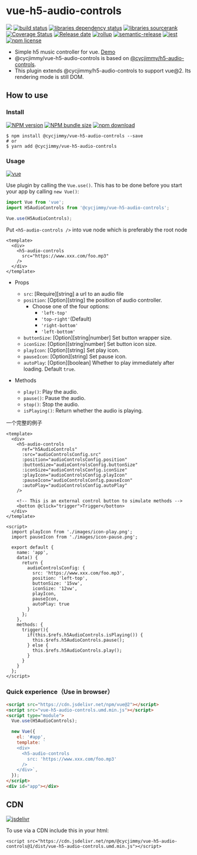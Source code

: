 # vue-h5-audio-controls

![][workflows-badge-image]
[![build status][travis-image]][travis-url]
[![libraries dependency status][libraries-status-image]][libraries-status-url]
[![libraries sourcerank][libraries-sourcerank-image]][libraries-sourcerank-url]
[![Coverage Status][coverage-image]][coverage-url]
[![Release date][release-date-image]][release-url]
[![rollup][rollup-image]][rollup-url]
[![semantic-release][semantic-image]][semantic-url]
[![jest][jest-image]][jest-url]
[![npm license][license-image]][download-url]

* Simple h5 music controller for vue. [Demo][github-pages-url]
* @cycjimmy/vue-h5-audio-controls is based on [@cycjimmy/h5-audio-controls](https://github.com/cycjimmy/h5-audio-controls). 
* This plugin extends @cycjimmy/h5-audio-controls to support vue@2. Its rendering mode is still DOM.


## How to use
### Install
[![NPM version][npm-image]][npm-url]
[![NPM bundle size][npm-bundle-size-image]][npm-url]
[![npm download][download-image]][download-url]

```shell
$ npm install @cycjimmy/vue-h5-audio-controls --save
# or
$ yarn add @cycjimmy/vue-h5-audio-controls
```

### Usage
[![vue][vue-image]][vue-url]

Use plugin by calling the `Vue.use()`. This has to be done before you start your app by calling `new Vue()`:
```javascript
import Vue from 'vue';
import H5AudioControls from '@cycjimmy/vue-h5-audio-controls';

Vue.use(H5AudioControls);
```

Put `<h5-audio-controls />` into vue node which is preferably the root node
```vue
<template>
  <div>
    <h5-audio-controls 
      src="https://www.xxx.com/foo.mp3"
    />
  </div>
</template>
```

* Props
  * `src`: [Require][string] a url to an audio file
  * `position`: [Option][string] the position of audio controller.
    * Choose one of the four options:
      * `'left-top'`
      * `'top-right'`(Default)
      * `'right-bottom'`
      * `'left-bottom'`
  * `buttonSize`: [Option][string|number] Set button wrapper size.
  * `iconSize`: [Option][string|number] Set button icon size.
  * `playIcon`: [Option][string] Set play icon.
  * `pauseIcon`: [Option][string] Set pause icon.
  * `autoPlay`: [Option][boolean] Whether to play immediately after loading. Default `true`.

* Methods
  * `play()`: Play the audio.
  * `pause()`: Pause the audio.
  * `stop()`: Stop the audio.
  * `isPlaying()`: Return whether the audio is playing.
  
一个完整的例子
```vue
<template>
  <div>
    <h5-audio-controls 
      ref="h5AudioControls"
      :src="audioControlsConfig.src"
      :position="audioControlsConfig.position"
      :buttonSize="audioControlsConfig.buttonSize"
      :iconSize="audioControlsConfig.iconSize"
      :playIcon="audioControlsConfig.playIcon"
      :pauseIcon="audioControlsConfig.pauseIcon"
      :autoPlay="audioControlsConfig.autoPlay"
    />

    <!-- This is an external control button to simulate methods -->
    <botton @click="trigger">Trigger</botton>
  </div>
</template>
  
<script>
  import playIcon from './images/icon-play.png';
  import pauseIcon from './images/icon-pause.png';

  export default {
    name: 'app',
    data() {
      return {
        audioControlsConfig: {
          src: 'https://www.xxx.com/foo.mp3',
          position: 'left-top',
          buttonSize: '15vw',
          iconSize: '12vw',
          playIcon,
          pauseIcon,
          autoPlay: true
        }
      };
    },
    methods: {
      trigger(){
        if(this.$refs.h5AudioControls.isPlaying()) {
          this.$refs.h5AudioControls.pause();
        } else {
          this.$refs.h5AudioControls.play();
        }
      }
    }
  };
</script>
```

### Quick experience（Use in browser）
```html
<script src="https://cdn.jsdelivr.net/npm/vue@2"></script>
<script src="vue-h5-audio-controls.umd.min.js"></script>
<script type="module">
  Vue.use(H5AudioControls);

  new Vue({
    el: '#app',
    template: `
    <div>
      <h5-audio-controls
        src: 'https://www.xxx.com/foo.mp3'
      />
    </div>`,
  });
</script>
<div id="app"></div>
```

## CDN
[![jsdelivr][jsdelivr-image]][jsdelivr-url]

To use via a CDN include this in your html:
```text
<script src="https://cdn.jsdelivr.net/npm/@cycjimmy/vue-h5-audio-controls@1/dist/vue-h5-audio-controls.umd.min.js"></script>
```

<!-- Links: -->
[npm-image]: https://img.shields.io/npm/v/@cycjimmy/vue-h5-audio-controls
[npm-url]: https://npmjs.org/package/@cycjimmy/vue-h5-audio-controls
[npm-bundle-size-image]: https://img.shields.io/bundlephobia/min/@cycjimmy/vue-h5-audio-controls

[download-image]: https://img.shields.io/npm/dt/@cycjimmy/vue-h5-audio-controls
[download-url]: https://npmjs.org/package/@cycjimmy/vue-h5-audio-controls

[jsdelivr-image]: https://img.shields.io/jsdelivr/npm/hy/@cycjimmy/vue-h5-audio-controls
[jsdelivr-url]: https://www.jsdelivr.com/package/npm/@cycjimmy/vue-h5-audio-controls

[workflows-badge-image]: https://github.com/cycjimmy/vue-h5-audio-controls/workflows/Test%20CI/badge.svg
[travis-image]: https://img.shields.io/travis/cycjimmy/vue-h5-audio-controls
[travis-url]: https://travis-ci.org/cycjimmy/vue-h5-audio-controls

[libraries-status-image]: https://img.shields.io/librariesio/release/npm/@cycjimmy/vue-h5-audio-controls
[libraries-sourcerank-image]: https://img.shields.io/librariesio/sourcerank/npm/@cycjimmy/vue-h5-audio-controls
[libraries-status-url]: https://libraries.io/github/cycjimmy/vue-h5-audio-controls
[libraries-sourcerank-url]: https://libraries.io/npm/@cycjimmy%2Fvue-h5-audio-controls

[coverage-image]: https://img.shields.io/coveralls/github/cycjimmy/vue-h5-audio-controls
[coverage-url]: https://coveralls.io/github/cycjimmy/vue-h5-audio-controls

[release-date-image]: https://img.shields.io/github/release-date/cycjimmy/vue-h5-audio-controls
[release-url]: https://github.com/cycjimmy/vue-h5-audio-controls/releases

[rollup-image]: https://img.shields.io/github/package-json/dependency-version/cycjimmy/vue-h5-audio-controls/dev/rollup
[rollup-url]: https://github.com/rollup/rollup

[vue-image]: https://img.shields.io/github/package-json/dependency-version/cycjimmy/vue-h5-audio-controls/dev/vue
[vue-url]: https://github.com/vuejs/vue

[semantic-image]: https://img.shields.io/badge/%20%20%F0%9F%93%A6%F0%9F%9A%80-semantic--release-e10079.svg
[semantic-url]: https://github.com/semantic-release/semantic-release

[jest-image]: https://img.shields.io/badge/tested_with-jest-99424f.svg
[jest-url]: https://github.com/facebook/jest

[license-image]: https://img.shields.io/npm/l/@cycjimmy/vue-h5-audio-controls

[github-pages-url]: https://cycjimmy.github.io/vue-h5-audio-controls/
